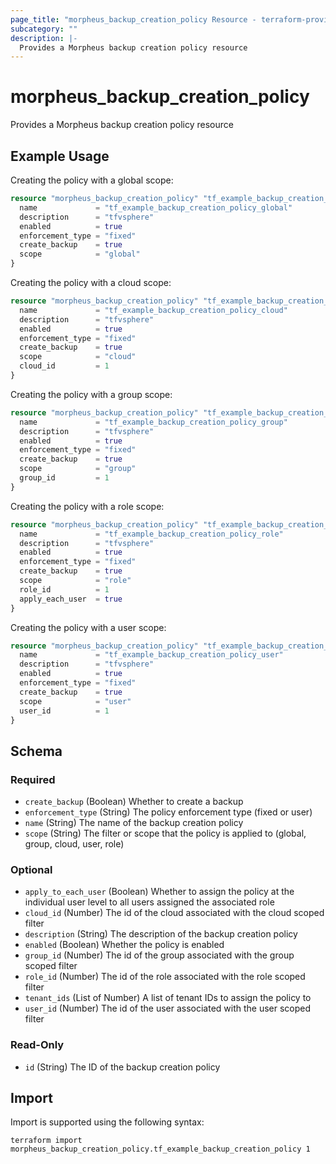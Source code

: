 ```yaml
---
page_title: "morpheus_backup_creation_policy Resource - terraform-provider-morpheus"
subcategory: ""
description: |-
  Provides a Morpheus backup creation policy resource
---
```


# morpheus_backup_creation_policy

Provides a Morpheus backup creation policy resource

## Example Usage

Creating the policy with a global scope:

```terraform
resource "morpheus_backup_creation_policy" "tf_example_backup_creation_policy_global" {
  name             = "tf_example_backup_creation_policy_global"
  description      = "tfvsphere"
  enabled          = true
  enforcement_type = "fixed"
  create_backup    = true
  scope            = "global"
}
```

Creating the policy with a cloud scope:

```terraform
resource "morpheus_backup_creation_policy" "tf_example_backup_creation_policy_cloud" {
  name             = "tf_example_backup_creation_policy_cloud"
  description      = "tfvsphere"
  enabled          = true
  enforcement_type = "fixed"
  create_backup    = true
  scope            = "cloud"
  cloud_id         = 1
}
```

Creating the policy with a group scope:

```terraform
resource "morpheus_backup_creation_policy" "tf_example_backup_creation_policy_group" {
  name             = "tf_example_backup_creation_policy_group"
  description      = "tfvsphere"
  enabled          = true
  enforcement_type = "fixed"
  create_backup    = true
  scope            = "group"
  group_id         = 1
}
```

Creating the policy with a role scope:

```terraform
resource "morpheus_backup_creation_policy" "tf_example_backup_creation_policy_role" {
  name             = "tf_example_backup_creation_policy_role"
  description      = "tfvsphere"
  enabled          = true
  enforcement_type = "fixed"
  create_backup    = true
  scope            = "role"
  role_id          = 1
  apply_each_user  = true
}
```

Creating the policy with a user scope:

```terraform
resource "morpheus_backup_creation_policy" "tf_example_backup_creation_policy_user" {
  name             = "tf_example_backup_creation_policy_user"
  description      = "tfvsphere"
  enabled          = true
  enforcement_type = "fixed"
  create_backup    = true
  scope            = "user"
  user_id          = 1
}
```

<!-- schema generated by tfplugindocs -->
## Schema

### Required

- `create_backup` (Boolean) Whether to create a backup
- `enforcement_type` (String) The policy enforcement type (fixed or user)
- `name` (String) The name of the backup creation policy
- `scope` (String) The filter or scope that the policy is applied to (global, group, cloud, user, role)

### Optional

- `apply_to_each_user` (Boolean) Whether to assign the policy at the individual user level to all users assigned the associated role
- `cloud_id` (Number) The id of the cloud associated with the cloud scoped filter
- `description` (String) The description of the backup creation policy
- `enabled` (Boolean) Whether the policy is enabled
- `group_id` (Number) The id of the group associated with the group scoped filter
- `role_id` (Number) The id of the role associated with the role scoped filter
- `tenant_ids` (List of Number) A list of tenant IDs to assign the policy to
- `user_id` (Number) The id of the user associated with the user scoped filter

### Read-Only

- `id` (String) The ID of the backup creation policy

## Import

Import is supported using the following syntax:

```shell
terraform import morpheus_backup_creation_policy.tf_example_backup_creation_policy 1
```
